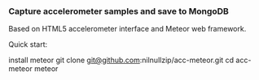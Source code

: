 ### Capture accelerometer samples and save to MongoDB

Based on HTML5 accelerometer interface and Meteor web framework.

Quick start:

  install meteor
  git clone git@github.com:nilnullzip/acc-meteor.git
  cd acc-meteor
  meteor
